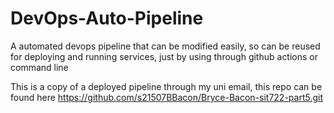 # DevOps-Auto-Pipeline

A automated devops pipeline that can be modified easily, so can be reused for deploying and running services, just by using through github actions or command line

This is a copy of a deployed pipeline through my uni email, this repo can be found here https://github.com/s21507BBacon/Bryce-Bacon-sit722-part5.git
